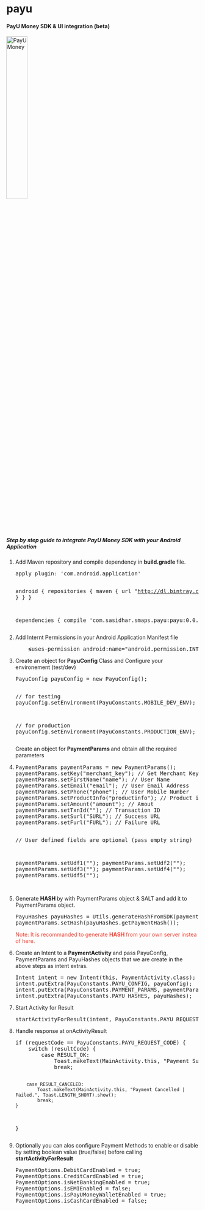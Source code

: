 # payu

<h4> PayU Money SDK & UI integration (beta) </h4>

<img src="https://dl.dropbox.com/s/prj2gv928sgjh8u/device-2016-05-25-032533.png" alt="PayU Money" width="33%">

<h5>Step by step guide to integrate PayU Money SDK with your Android Application </h5>
<ol>

<li> Add Maven repository and compile dependency in <b> build.gradle </b> file.
<pre>
apply plugin: 'com.android.application'

android {
    repositories {
        maven {
            url  "http://dl.bintray.com/sasidhar-678/maven"
        }
    }
}

dependencies {
    compile 'com.sasidhar.smaps.payu:payu:0.0.3'
}
</pre>
</li>
<li> Add Internt Permissions in your Android Application Manifest file
<pre>
    &lg;uses-permission android:name="android.permission.INTERNET" /&gt;
</pre>
</li>
<li> Create an object for <b> PayuConfig </b> Class and Configure your environement (test/dev) 
<pre>
PayuConfig payuConfig = new PayuConfig();

// for testing
payuConfig.setEnvironment(PayuConstants.MOBILE_DEV_ENV);

// for production 
payuConfig.setEnvironment(PayuConstants.PRODUCTION_ENV);
</pre>
</li> Create an object for <b> PaymentParams </b> and obtain all the required parameters
<li> 
<pre>
PaymentParams paymentParams = new PaymentParams();
paymentParams.setKey("merchant_key"); // Get Merchant Key from PayU Money Merchant Account
paymentParams.setFirstName("name"); // User Name
paymentParams.setEmail("email"); // User Email Address
paymentParams.setPhone("phone"); // User Mobile Number
paymentParams.setProductInfo("productinfo"); // Product info
paymentParams.setAmount("amount"); // Amout 
paymentParams.setTxnId(""); // Transaction ID
paymentParams.setSurl("SURL"); // Success URL
paymentParams.setFurl("FURL"); // Failure URL

// User defined fields are optional (pass empty string)

paymentParams.setUdf1(""); 
paymentParams.setUdf2("");
paymentParams.setUdf3("");
paymentParams.setUdf4("");
paymentParams.setUdf5("");

</pre>
</li>
<li> Generate <b> HASH </b>  by with PaymentParams object & SALT and add it to PaymentParams object.
<pre>
PayuHashes payuHashes = Utils.generateHashFromSDK(paymentParams, "SALT"); // Get SALT from PayU Money Merchant Account
paymentParams.setHash(payuHashes.getPaymentHash());
</pre>
<p style="color: #F44336"> Note: It is recommanded to generate <b> HASH </b> from your own server instea of here.</p>
</li>
<li>Create an Intent to a <b> PaymentActivity </b> and pass PayuConfig, PaymentParams and PayuHashes objects that we are create in the above steps as intent extras.
<pre>
Intent intent = new Intent(this, PaymentActivity.class);
intent.putExtra(PayuConstants.PAYU_CONFIG, payuConfig);
intent.putExtra(PayuConstants.PAYMENT_PARAMS, paymentParams);
intent.putExtra(PayuConstants.PAYU_HASHES, payuHashes);
</pre>
</li>
<li> Start Activity for Result
<pre>
startActivityForResult(intent, PayuConstants.PAYU_REQUEST_CODE);
</pre>
</li>
<li> Handle response at onActivityResult
<pre>
if (requestCode == PayuConstants.PAYU_REQUEST_CODE) {
    switch (resultCode) {
        case RESULT_OK:
            Toast.makeText(MainActivity.this, "Payment Success.", Toast.LENGTH_SHORT).show();
            break;

        case RESULT_CANCELED:
            Toast.makeText(MainActivity.this, "Payment Cancelled | Failed.", Toast.LENGTH_SHORT).show();
            break;
    }
}
</pre>
</li>
<li> Optionally you can alos configure Payment Methods to enable or disable by setting boolean value (true/false) before calling <b> startActivityForResult </b>
<pre>
PaymentOptions.DebitCardEnabled = true;
PaymentOptions.CreditCardEnabled = true;
PaymentOptions.isNetBankingEnabled = true;
PaymentOptions.isEMIEnabled = false;
PaymentOptions.isPayUMoneyWalletEnabled = true;
PaymentOptions.isCashCardEnabled = false;
</pre>
</li>
</ol>
